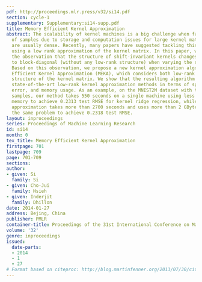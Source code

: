 ```yaml
---
pdf: http://proceedings.mlr.press/v32/si14.pdf
section: cycle-1
supplementary: Supplementary:si14-supp.pdf
title: Memory Efficient Kernel Approximation
abstract: The scalability of kernel machines is a big challenge when facing millions
  of samples due to storage and computation issues for large kernel matrices, that
  are usually dense. Recently, many papers have suggested tackling this problem by
  using a low rank approximation of the kernel matrix. In this paper, we first make
  the observation that the structure of shift-invariant kernels changes from low-rank
  to block-diagonal (without any low-rank structure) when varying the scale parameter.
  Based on this observation, we propose a new kernel approximation algorithm – Memory
  Efficient Kernel Approximation (MEKA), which considers both low-rank and clustering
  structure of the kernel matrix. We show that the resulting algorithm outperforms
  state-of-the-art low-rank kernel approximation methods in terms of speed, approximation
  error, and memory usage. As an example, on the MNIST2M dataset with two-million
  samples, our method takes 550 seconds on a single machine using less than 500 MBytes
  memory to achieve 0.2313 test RMSE for kernel ridge regression, while standard Nyström
  approximation takes more than 2700 seconds and uses more than 2 GBytes memory on
  the same problem to achieve 0.2318 test RMSE.
layout: inproceedings
series: Proceedings of Machine Learning Research
id: si14
month: 0
tex_title: Memory Efficient Kernel Approximation
firstpage: 701
lastpage: 709
page: 701-709
sections: 
author:
- given: Si
  family: Si
- given: Cho-Jui
  family: Hsieh
- given: Inderjit
  family: Dhillon
date: 2014-01-27
address: Bejing, China
publisher: PMLR
container-title: Proceedings of the 31st International Conference on Machine Learning
volume: '32'
genre: inproceedings
issued:
  date-parts:
  - 2014
  - 1
  - 27
# Format based on citeproc: http://blog.martinfenner.org/2013/07/30/citeproc-yaml-for-bibliographies/
---
```

